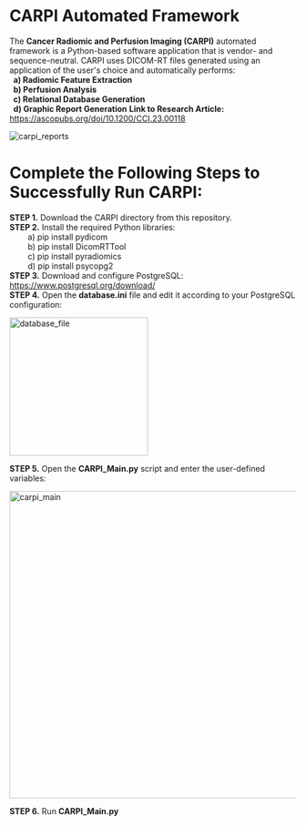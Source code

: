 # CARPI Automated Framework
The **Cancer Radiomic and Perfusion Imaging (CARPI)** automated framework is a Python-based software application that is vendor- and sequence-neutral. CARPI uses DICOM-RT files generated using an application of the user's choice and automatically performs: <br />
**&nbsp; a) Radiomic Feature Extraction <br />
&nbsp; b) Perfusion Analysis <br />
&nbsp; c) Relational Database Generation <br />
&nbsp; d) Graphic Report Generation**
**Link to Research Article:** https://ascopubs.org/doi/10.1200/CCI.23.00118 

![carpi_reports](https://github.com/ABASTI-Lab/CARPI/assets/143734103/78a2bfd5-3665-4ac5-adc7-0917687cbac9)

# Complete the Following Steps to Successfully Run CARPI:
**STEP 1.** Download the CARPI directory from this repository. <br />
**STEP 2.** Install the required Python libraries: <br />
&emsp;&emsp; a) pip install pydicom <br />
&emsp;&emsp; b) pip install DicomRTTool <br />
&emsp;&emsp; c) pip install pyradiomics <br />
&emsp;&emsp; d) pip install psycopg2 <br />
**STEP 3.** Download and configure PostgreSQL: https://www.postgresql.org/download/ <br />
**STEP 4.** Open the **database.ini** file and edit it according to your PostgreSQL configuration: <br />

<img width="243" alt="database_file" src="https://github.com/ABASTI-Lab/CARPI/assets/143734103/8c9ef795-e371-4036-9d82-4f8ff63c450f">

**STEP 5.** Open the **CARPI_Main.py** script and enter the user-defined variables: <br />

<img width="540" alt="carpi_main" src="https://github.com/ABASTI-Lab/CARPI/assets/143734103/20c0cd5a-ba2b-40d2-be5d-1482e0aae2d7">

**STEP 6.** Run **CARPI_Main.py**
